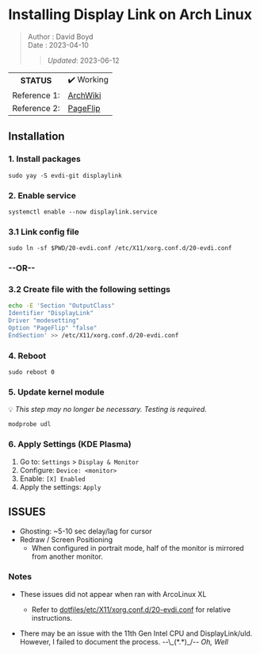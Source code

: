 # Installing Display Link on Arch Linux

> Author : David Boyd<br>
> Date   : 2023-04-10<br>
>> *Updated*: 2023-06-12

|              |                            |
|:------------:|----------------------------|
|  **STATUS**  | :heavy_check_mark: Working |
| Reference 1: | [ArchWiki]                 |
| Reference 2: | [PageFlip]                 |

## Installation

### 1. Install packages

`sudo yay -S evdi-git displaylink`

### 2. Enable service

`systemctl enable --now displaylink.service`

### 3.1 Link config file

`sudo ln -sf $PWD/20-evdi.conf /etc/X11/xorg.conf.d/20-evdi.conf`

### --OR-- ####

### 3.2 Create file with the following settings

``` bash
echo -E 'Section "OutputClass"
Identifier "DisplayLink"
Driver "modesetting"
Option "PageFlip" "false"
EndSection' >> /etc/X11/xorg.conf.d/20-evdi.conf
```

### 4. Reboot

`sudo reboot 0`

### 5. Update kernel module

:bulb: *This step may no longer be necessary. Testing is required.*

`modprobe udl`

### 6. Apply Settings (KDE Plasma)

  1. Go to: `Settings` > `Display & Monitor`
  2. Configure: `Device: <monitor>`
  3. Enable: `[X] Enabled`
  4. Apply the settings: `Apply`

## ISSUES

- Ghosting: ~5-10 sec delay/lag for cursor
- Redraw / Screen Positioning
  - When configured in portrait mode, half of the monitor is mirrored from
    another monitor.

### Notes

- These issues did not appear when ran with ArcoLinux XL
  - Refer to [dotfiles/etc/X11/xorg.conf.d/20-evdi.conf][evdi-dot] for relative
  instructions.

- There may be an issue with the 11th Gen Intel CPU and DisplayLink/uld.
However, I failed to document the process. --\\\_(\*.\*)_/-- *Oh, Well*

<!-- References -->

[ArchWiki]: https://wiki.archlinux.org/title/DisplayLink
[pageflip]: https://support.displaylink.com/knowledgebase/articles/1181623
[evdi-dot]: https://github.com/dboyd42/dotfiles/blob/master/etc/X11/xorg.conf.d/20-evdi.conf
